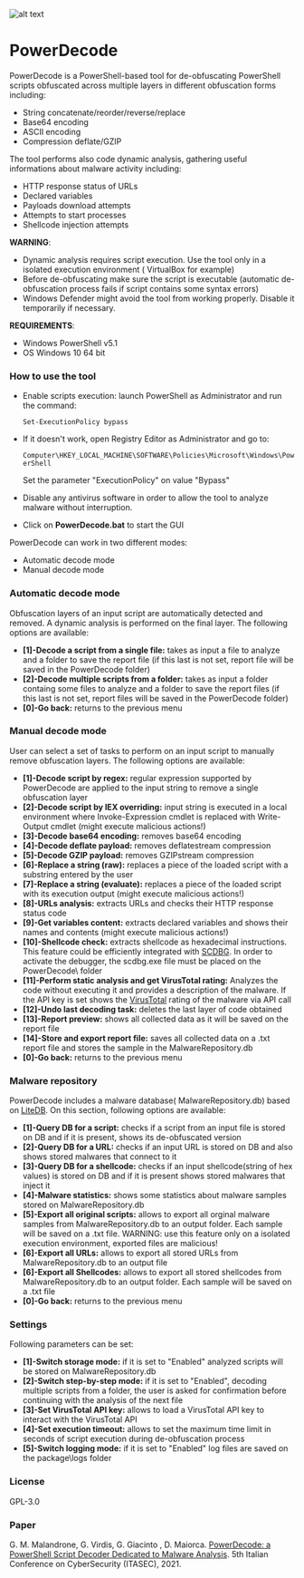 ![alt text](https://raw.githubusercontent.com/Malandrone/PowerDecode/v2.7.1/Logo.PNG)
# PowerDecode
PowerDecode is a PowerShell-based tool for de-obfuscating PowerShell scripts obfuscated across multiple layers in different obfuscation forms including:
- String concatenate/reorder/reverse/replace
- Base64 encoding  
- ASCII encoding
- Compression deflate/GZIP
 
The tool performs also code dynamic analysis, gathering useful informations about malware activity including:
- HTTP response status of URLs
- Declared variables
- Payloads download attempts
- Attempts to start processes
- Shellcode injection attempts



**WARNING**: 
 - Dynamic analysis requires script execution. Use the tool only in a isolated execution environment ( VirtualBox for example) 
 - Before de-obfuscating make sure the script is executable (automatic de-obfuscation process fails if script contains some syntax errors)
 - Windows Defender might avoid the tool from working properly. Disable it temporarily if necessary.

**REQUIREMENTS**:
 - Windows PowerShell v5.1
 - OS Windows 10 64 bit
 
### How to use the tool
 - Enable scripts execution: launch PowerShell as Administrator and run the command:
 
   ```Set-ExecutionPolicy bypass```
 - If it doesn't work, open Registry Editor as Administrator and go to:
   
   ```Computer\HKEY_LOCAL_MACHINE\SOFTWARE\Policies\Microsoft\Windows\PowerShell```
   
   Set the parameter "ExecutionPolicy" on value "Bypass"
 - Disable any antivirus software in order to allow the tool to analyze malware without interruption.
 - Click on **PowerDecode.bat** to start the GUI

PowerDecode can work in two different modes:
- Automatic decode mode
- Manual decode mode 

### Automatic decode mode
Obfuscation layers of an input script are automatically detected and removed. A dynamic analysis is performed on the final layer. The following options are available:
- **[1]-Decode a script from a single file:** takes as input a file to analyze and a folder to save the report file (if this last is not set, report file will be saved in the PowerDecode folder)
- **[2]-Decode multiple scripts from a folder:** takes as input a folder containg some files to analyze and a folder to save the report files (if this last is not set, report files will be saved in the PowerDecode folder)
- **[0]-Go back:** returns to the previous menu

### Manual decode mode 
User can select a set of tasks to perform on an input script to manually remove obfuscation layers. The following options are available:
- **[1]-Decode script by regex:** regular expression supported by PowerDecode are applied to the input string to remove a single obfuscation layer
- **[2]-Decode script by IEX overriding:** input string is executed in a local environment where Invoke-Expression cmdlet is replaced with Write-Output cmdlet (might execute malicious actions!)
- **[3]-Decode base64 encoding:** removes base64 encoding
- **[4]-Decode deflate payload:** removes deflatestream compression
- **[5]-Decode GZIP payload:** removes GZIPstream compression
- **[6]-Replace a string (raw):** replaces a piece of the loaded script with a substring entered by the user
- **[7]-Replace a string (evaluate):** replaces a piece of the loaded script with its execution output (might execute malicious actions!)
- **[8]-URLs analysis:** extracts URLs and checks their HTTP response status code
- **[9]-Get variables content:** extracts declared variables and shows their names and contents (might execute malicious actions!)
- **[10]-Shellcode check:** extracts shellcode as hexadecimal instructions. This feature could be efficiently integrated with [SCDBG](http://sandsprite.com/blogs/index.php?uid=7&pid=152). In order to activate the debugger, the scdbg.exe file must be placed on the PowerDecode\ folder  
- **[11]-Perform static analysis and get VirusTotal rating:** Analyzes the code without executing it and provides a description of the malware. If the API key is set shows the [VirusTotal](https://www.virustotal.com/) rating of the malware via API call
- **[12]-Undo last decoding task:** deletes the last layer of code obtained
- **[13]-Report preview:** shows all collected data as it will be saved on the report file
- **[14]-Store and export report file:** saves all collected data on a .txt report file and stores the sample in the MalwareRepository.db
- **[0]-Go back:** returns to the previous menu
 
### Malware repository
PowerDecode includes a malware database( MalwareRepository.db) based on [LiteDB](https://www.litedb.org/). On this section, following options are available:

- **[1]-Query DB for a script:** checks if a script from an input file is stored on DB and if it is present, shows its de-obfuscated version
- **[2]-Query DB for a URL:** checks if an input URL is stored on DB and also shows stored malwares that connect to it 
- **[3]-Query DB for a shellcode:** checks if an input shellcode(string of hex values) is stored on DB  and if it is present shows stored malwares that inject it
- **[4]-Malware statistics:** shows some statistics about malware samples stored on MalwareRepository.db
- **[5]-Export all original scripts:** allows to export all orginal malware samples from MalwareRepository.db to an output folder. Each sample will be saved on a .txt file. WARNING: use this feature only on a isolated execution environment, exported files are malicious!  
- **[6]-Export all URLs:** allows to export all stored URLs from MalwareRepository.db to an output file
- **[6]-Export all Shellcodes:** allows to export all stored shellcodes from MalwareRepository.db to an output folder. Each sample will be saved on a .txt file
- **[0]-Go back:** returns to the previous menu

### Settings
Following parameters can be set:
- **[1]-Switch storage mode:** if it is set to "Enabled" analyzed scripts will be stored on MalwareRepository.db
- **[2]-Switch step-by-step mode:** if it is set to "Enabled", decoding multiple scripts from a folder, the user is asked for confirmation before continuing with the analysis of the next file
- **[3]-Set VirusTotal API key:** allows to load a VirusTotal API key to interact with the VirusTotal API
- **[4]-Set execution timeout:** allows to set the maximum time limit in seconds of script execution during de-obfuscation process
- **[5]-Switch logging mode:** if it is set to "Enabled" log files are saved on the package\logs folder

### License
 GPL-3.0 
  
### Paper
G. M. Malandrone, G. Virdis, G. Giacinto , D. Maiorca. [PowerDecode: a PowerShell Script Decoder Dedicated to Malware Analysis](http://ceur-ws.org/Vol-2940/paper19.pdf). 5th Italian Conference on CyberSecurity (ITASEC), 2021.
